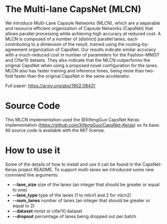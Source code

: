 # The Multi-lane CapsNet (MLCN)

We introduce Multi-Lane Capsule Networks (MLCN), which are a separable and resource efficient organization of Capsule Networks (CapsNet) that allows parallel processing while achieving high accuracy at reduced cost. A MLCN is composed of a number of (distinct) parallel lanes, each contributing to a dimension of the result, trained using the routing-by-agreement organization of CapsNet. Our results indicate similar accuracy with a much-reduced cost in number of parameters for the Fashion-MNIST and Cifar10 datsets. They also indicate that the MLCN outperforms the original CapsNet when using a proposed novel configuration for the lanes. MLCN also has faster training and inference times, being more than two-fold faster than the original CapsNet in the same accelerator. 

Full paper: https://arxiv.org/abs/1902.08431

# Source Code
This MLCN implementation used the @XifengGuo CapsNet Keras implementation (https://github.com/XifengGuo/CapsNet-Keras) as its base. All source code is available with the MIT license. 

# How to use it

Some of the details of how to install and use it can be found in the CapsNet-Keras project README. To support multi-lanes we introduced some new command line arguments:

- **--lane_size**  size of the lanes (an integer that should be greater or equal to one)
- **--lane_type**  type of the lanes (1 to mlcn1 and 2 for mlcn2)
- **--num_lanes**  number of lanes (an integer that should be greater or equal to 2)
- **--dataset**    mnist or cifar10 dataset
- **--dropout**    percentage of lanes being dropped out per batch

